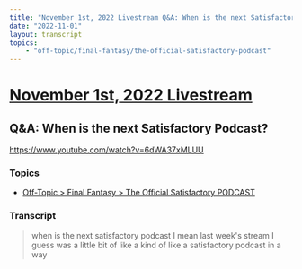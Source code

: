 ```yaml
---
title: "November 1st, 2022 Livestream Q&A: When is the next Satisfactory Podcast?"
date: "2022-11-01"
layout: transcript
topics:
    - "off-topic/final-fantasy/the-official-satisfactory-podcast"
---
```

# [November 1st, 2022 Livestream](../2022-11-01.md)
## Q&A: When is the next Satisfactory Podcast?
https://www.youtube.com/watch?v=6dWA37xMLUU

### Topics
* [Off-Topic > Final Fantasy > The Official Satisfactory PODCAST](../topics/off-topic/final-fantasy/the-official-satisfactory-podcast.md)

### Transcript

> when is the next satisfactory podcast I mean last week's stream I guess was a little bit of like a kind of like a satisfactory podcast in a way
